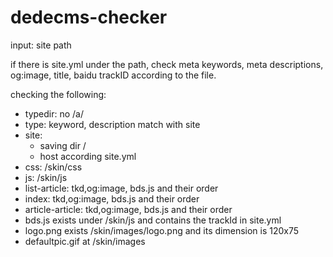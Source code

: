 # dedecms-checker
input: site path

if there is site.yml under the path, check meta keywords, meta descriptions, og:image, title, baidu trackID according to the file.

checking the following:

- typedir: no /a/
- type:  keyword, description match with site
- site:
    - saving dir /
    - host according site.yml    
- css: /skin/css
- js:  /skin/js
- list-article: tkd,og:image, bds.js and their order
- index: tkd,og:image, bds.js and their order
- article-article: tkd,og:image, bds.js and their order
- bds.js exists under /skin/js and contains the trackId in site.yml
- logo.png exists /skin/images/logo.png and its dimension is 120x75
- defaultpic.gif at /skin/images
